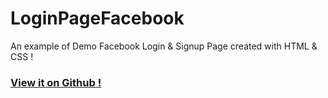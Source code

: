 # LoginPageFacebook


An example of Demo Facebook Login & Signup Page created with HTML & CSS !


### [View it on Github !](https://nayeemkhan7.github.io/LoginPageFacebook/)


